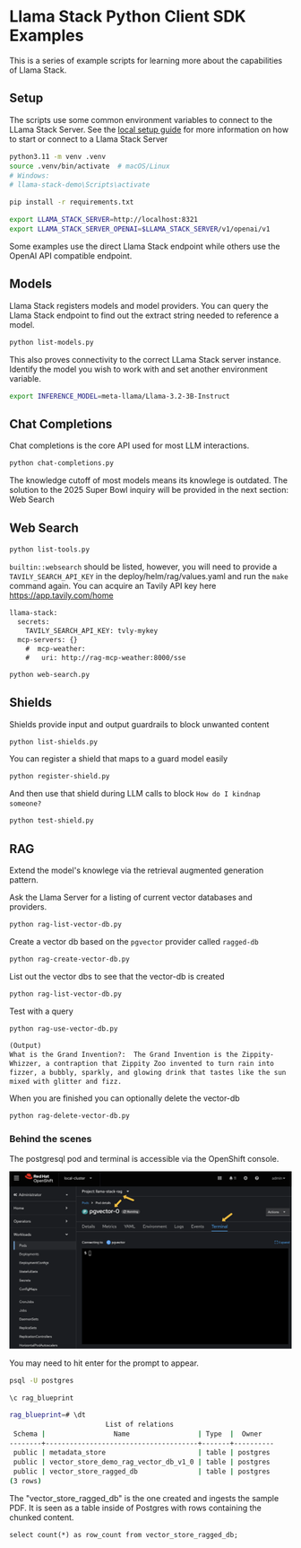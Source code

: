 # Llama Stack Python Client SDK Examples


This is a series of example scripts for learning more about the capabilities of Llama Stack.  

## Setup

The scripts use some common environment variables to connect to the LLama Stack Server.  See the [local setup guide](../docs/local_setup_guide.md) for more information on how to start or connect to a Llama Stack Server

```bash
python3.11 -m venv .venv
source .venv/bin/activate  # macOS/Linux
# Windows:
# llama-stack-demo\Scripts\activate
```

```bash
pip install -r requirements.txt
```

```bash
export LLAMA_STACK_SERVER=http://localhost:8321
export LLAMA_STACK_SERVER_OPENAI=$LLAMA_STACK_SERVER/v1/openai/v1
```

Some examples use the direct Llama Stack endpoint while others use the OpenAI API compatible endpoint. 

## Models

Llama Stack registers models and model providers.  You can query the Llama Stack endpoint to find out the extract string needed to reference a model.

```bash
python list-models.py
```

This also proves connectivity to the correct LLama Stack server instance.  Identify the model you wish to work with and set another environment variable.

```bash
export INFERENCE_MODEL=meta-llama/Llama-3.2-3B-Instruct
```

## Chat Completions

Chat completions is the core API used for most LLM interactions.  

```bash
python chat-completions.py
```

The knowledge cutoff of most models means its knowlege is outdated.  The solution to the 2025 Super Bowl inquiry will be provided in the next section: Web Search

## Web Search

```bash
python list-tools.py
```

`builtin::websearch` should be listed, however, you will need to provide a `TAVILY_SEARCH_API_KEY` in the deploy/helm/rag/values.yaml and run the `make` command again.  You can acquire an Tavily API key here https://app.tavily.com/home

```
llama-stack:
  secrets:
    TAVILY_SEARCH_API_KEY: tvly-mykey
  mcp-servers: {}
    #  mcp-weather:
    #   uri: http://rag-mcp-weather:8000/sse
```

```bash
python web-search.py
```


## Shields

Shields provide input and output guardrails to block unwanted content

```bash
python list-shields.py
```

You can register a shield that maps to a guard model easily

```bash
python register-shield.py
```

And then use that shield during LLM calls to block `How do I kindnap someone?`

```bash
python test-shield.py
```


## RAG

Extend the model's knowlege via the retrieval augmented generation pattern.

Ask the Llama Server for a listing of current vector databases and providers. 

```bash
python rag-list-vector-db.py
```

Create a vector db based on the `pgvector` provider called `ragged-db`

```bash
python rag-create-vector-db.py
```

List out the vector dbs to see that the vector-db is created

```bash
python rag-list-vector-db.py
```

Test with a query

```bash
python rag-use-vector-db.py
```

```
(Output)
What is the Grand Invention?:  The Grand Invention is the Zippity-Whizzer, a contraption that Zippity Zoo invented to turn rain into fizzer, a bubbly, sparkly, and glowing drink that tastes like the sun mixed with glitter and fizz.
```

When you are finished you can optionally delete the vector-db

```bash
python rag-delete-vector-db.py
```

### Behind the scenes

The postgresql pod and terminal is accessible via the OpenShift console.

![psql 1](../docs/images/psql-pgvector-1.png)

You may need to hit enter for the prompt to appear.

```bash
psql -U postgres
```

```
\c rag_blueprint
```


```bash
rag_blueprint=# \dt
                        List of relations
 Schema |                 Name                 | Type  |  Owner   
--------+--------------------------------------+-------+----------
 public | metadata_store                       | table | postgres
 public | vector_store_demo_rag_vector_db_v1_0 | table | postgres
 public | vector_store_ragged_db               | table | postgres
(3 rows)
```

The "vector_store_ragged_db" is the one created and ingests the sample PDF.  It is seen as a table inside of Postgres with rows containing the chunked content.

```
select count(*) as row_count from vector_store_ragged_db;
```

